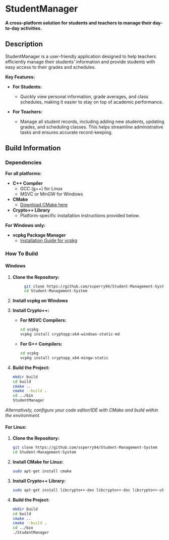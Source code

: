 # StudentManager

**A cross-platform solution for students and teachers to manage their day-to-day activities.**

## Description

StudentManager is a user-friendly application designed to help teachers efficiently manage their students' information and provide students with easy access to their grades and schedules.

**Key Features:**

- **For Students:**
  - Quickly view personal information, grade averages, and class schedules, making it easier to stay on top of academic performance.

- **For Teachers:**
  - Manage all student records, including adding new students, updating grades, and scheduling classes. This helps streamline administrative tasks and ensures accurate record-keeping.
## Build Information

### Dependencies

**For all platforms:**
- **C++ Compiler**
  - GCC (g++) for Linux
  - MSVC or MinGW for Windows
- **CMake**
  - [Download CMake here](https://cmake.org/download/)
- **Crypto++ Library**
  - Platform-specific installation instructions provided below.

**For Windows only:**
- **vcpkg Package Manager**
  - [Installation Guide for vcpkg](https://github.com/microsoft/vcpkg#quick-start)

### How To Build

#### **Windows**

1. **Clone the Repository:**
   ```bash
        git clone https://github.com/ssperry94/Student-Management-System
        cd Student-Management-System
   ```
2. **Install vcpkg on Windows**
3. **Install Crypto++:**
    - **For MSVC Compilers:**
        ```bash
        cd vcpkg
        vcpkg install cryptopp:x64-windows-static-md
        ```
    - **For G++ Compilers:**
        ```bash
        cd vcpkg
        vcpkg install cryptopp_x64-mingw-static
        ```

4. **Build the Project:**
    ```bash
    mkdir build
    cd build
    cmake ..
    cmake --build .
    cd ../bin
    StudentManager
    ```
*Alternatively, configure your code editor/IDE with CMake and build within the environment.*

#### For Linux:

1. **Clone the Repository:**
    ```bash
    git clone https://github.com/ssperry94/Student-Management-System
    cd Student-Management-System
    ```

2. **Install CMake for Linux:**
    ```bash
    sudo apt-get install cmake
    ```

3. **Install Crypto++ Library:**
    ```bash
    sudo apt-get install libcrypto++-dev libcrypto++-doc libcrypto++-utils
    ```

4. **Build the Project:**
    ```bash
    mkdir build
    cd build
    cmake ..
    cmake --build .
    cd ../bin
    ./StudentManager
    ```